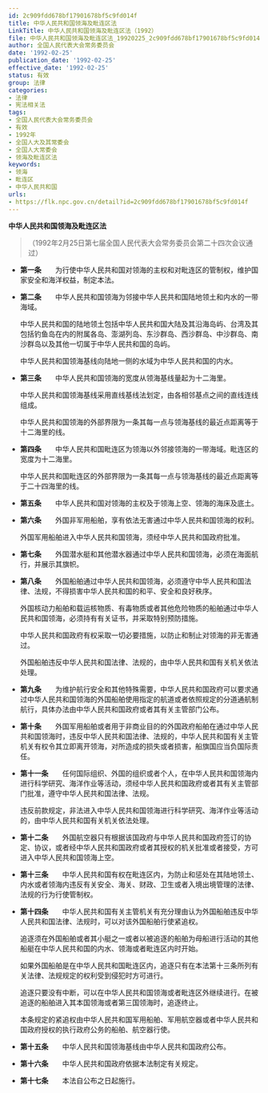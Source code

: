 ```yaml
---
id: 2c909fdd678bf17901678bf5c9fd014f
title: 中华人民共和国领海及毗连区法
LinkTitle: 中华人民共和国领海及毗连区法（1992）
file: 中华人民共和国领海及毗连区法_19920225_2c909fdd678bf17901678bf5c9fd014f.docx
author: 全国人民代表大会常务委员会
date: '1992-02-25'
publication_date: '1992-02-25'
effective_date: '1992-02-25'
status: 有效
group: 法律
categories:
- 法律
- 宪法相关法
tags:
- 全国人民代表大会常务委员会
- 有效
- 1992年
- 全国人大及其常委会
- 全国人大常委会
- 领海及毗连区法
keywords:
- 领海
- 毗连区
- 中华人民共和国
urls:
- https://flk.npc.gov.cn/detail?id=2c909fdd678bf17901678bf5c9fd014f
---
```


**中华人民共和国领海及毗连区法**

> （1992年2月25日第七届全国人民代表大会常务委员会第二十四次会议通过）

- **第一条**　　为行使中华人民共和国对领海的主权和对毗连区的管制权，维护国家安全和海洋权益，制定本法。

- **第二条**　　中华人民共和国领海为邻接中华人民共和国陆地领土和内水的一带海域。

  中华人民共和国的陆地领土包括中华人民共和国大陆及其沿海岛屿、台湾及其包括钓鱼岛在内的附属各岛、澎湖列岛、东沙群岛、西沙群岛、中沙群岛、南沙群岛以及其他一切属于中华人民共和国的岛屿。

  中华人民共和国领海基线向陆地一侧的水域为中华人民共和国的内水。

- **第三条**　　中华人民共和国领海的宽度从领海基线量起为十二海里。

  中华人民共和国领海基线采用直线基线法划定，由各相邻基点之间的直线连线组成。

  中华人民共和国领海的外部界限为一条其每一点与领海基线的最近点距离等于十二海里的线。

- **第四条**　　中华人民共和国毗连区为领海以外邻接领海的一带海域。毗连区的宽度为十二海里。

  中华人民共和国毗连区的外部界限为一条其每一点与领海基线的最近点距离等于二十四海里的线。

- **第五条**　　中华人民共和国对领海的主权及于领海上空、领海的海床及底土。

- **第六条**　　外国非军用船舶，享有依法无害通过中华人民共和国领海的权利。

  外国军用船舶进入中华人民共和国领海，须经中华人民共和国政府批准。

- **第七条**　　外国潜水艇和其他潜水器通过中华人民共和国领海，必须在海面航行，并展示其旗帜。

- **第八条**　　外国船舶通过中华人民共和国领海，必须遵守中华人民共和国法律、法规，不得损害中华人民共和国的和平、安全和良好秩序。

  外国核动力船舶和载运核物质、有毒物质或者其他危险物质的船舶通过中华人民共和国领海，必须持有有关证书，并采取特别预防措施。

  中华人民共和国政府有权采取一切必要措施，以防止和制止对领海的非无害通过。

  外国船舶违反中华人民共和国法律、法规的，由中华人民共和国有关机关依法处理。

- **第九条**　　为维护航行安全和其他特殊需要，中华人民共和国政府可以要求通过中华人民共和国领海的外国船舶使用指定的航道或者依照规定的分道通航制航行，具体办法由中华人民共和国政府或者其有关主管部门公布。

- **第十条**　　外国军用船舶或者用于非商业目的的外国政府船舶在通过中华人民共和国领海时，违反中华人民共和国法律、法规的，中华人民共和国有关主管机关有权令其立即离开领海，对所造成的损失或者损害，船旗国应当负国际责任。

- **第十一条**　　任何国际组织、外国的组织或者个人，在中华人民共和国领海内进行科学研究、海洋作业等活动，须经中华人民共和国政府或者其有关主管部门批准，遵守中华人民共和国法律、法规。

  违反前款规定，非法进入中华人民共和国领海进行科学研究、海洋作业等活动的，由中华人民共和国有关机关依法处理。

- **第十二条**　　外国航空器只有根据该国政府与中华人民共和国政府签订的协定、协议，或者经中华人民共和国政府或者其授权的机关批准或者接受，方可进入中华人民共和国领海上空。

- **第十三条**　　中华人民共和国有权在毗连区内，为防止和惩处在其陆地领土、内水或者领海内违反有关安全、海关、财政、卫生或者入境出境管理的法律、法规的行为行使管制权。

- **第十四条**　　中华人民共和国有关主管机关有充分理由认为外国船舶违反中华人民共和国法律、法规时，可以对该外国船舶行使紧追权。

  追逐须在外国船舶或者其小艇之一或者以被追逐的船舶为母船进行活动的其他船艇在中华人民共和国的内水、领海或者毗连区内时开始。

  如果外国船舶是在中华人民共和国毗连区内，追逐只有在本法第十三条所列有关法律、法规规定的权利受到侵犯时方可进行。

  追逐只要没有中断，可以在中华人民共和国领海或者毗连区外继续进行。在被追逐的船舶进入其本国领海或者第三国领海时，追逐终止。

  本条规定的紧追权由中华人民共和国军用船舶、军用航空器或者中华人民共和国政府授权的执行政府公务的船舶、航空器行使。

- **第十五条**　　中华人民共和国领海基线由中华人民共和国政府公布。

- **第十六条**　　中华人民共和国政府依据本法制定有关规定。

- **第十七条**　　本法自公布之日起施行。
